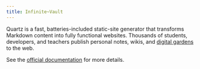 ```yaml
---
title: Infinite~Vault
---
```


Quartz is a fast, batteries-included static-site generator that transforms Markdown content into fully functional websites. Thousands of students, developers, and teachers publish personal notes, wikis, and [digital gardens](https://jzhao.xyz/posts/networked-thought) to the web.

See the [official documentation](https://quartz.jzhao.xyz/) for more details.